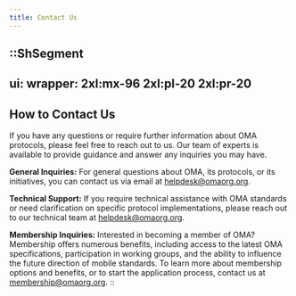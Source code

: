 ```yaml
---
title: Contact Us
---
```


::ShSegment
---
ui:
    wrapper: 2xl:mx-96 2xl:pl-20 2xl:pr-20
---
## How to Contact Us

If you have any questions or require further information about OMA protocols, please feel free to reach out to us. Our team of experts is available to provide guidance and answer any inquiries you may have.

__General Inquiries:__ For general questions about OMA, its protocols, or its initiatives, you can contact us via email at [helpdesk@omaorg.org](mailto:helpdesk@omaorg.org).

__Technical Support:__ If you require technical assistance with OMA standards or need clarification on specific protocol implementations, please reach out to our technical team at [helpdesk@omaorg.org](mailto:helpdesk@omaorg.org).

__Membership Inquiries:__ Interested in becoming a member of OMA? Membership offers numerous benefits, including access to the latest OMA specifications, participation in working groups, and the ability to influence the future direction of mobile standards. To learn more about membership options and benefits, or to start the application process, contact us at [membership@omaorg.org](mailto:membership@omaorg.org).
::